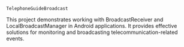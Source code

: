     TelephoneGuideBroadcast
This project demonstrates working with BroadcastReceiver and LocalBroadcastManager in Android applications. It provides effective solutions for monitoring and broadcasting telecommunication-related events.
